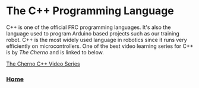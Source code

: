 # The C++ Programming Language
C++ is one of the official FRC programming languages.  It's also the language used to program Arduino based projects such as our training robot. C++ is the most widely used language in robotics since it runs very efficiently on microcontrollers. One of the best video learning series for C++ is by <i>The Cherno</i> and is linked to below. 

[The Cherno C++ Video Series](https://www.youtube.com/playlist?list=PLlrATfBNZ98dudnM48yfGUldqGD0S4FFb)

<h3><span style="float:left">
<a href="../../index">Home</a></span>